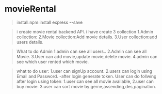 # movieRental
>install:npm install express --save

>i create movie rental backend API.
>i have create 3 collection
1.Admin collection:
2.Movie collection:Add movie details.
3.User collection:add users details.

>What to do Admin
1.admin can see all users..
2.Admin can see all Movie.
3.User can add movie,update movie,delete movie.
4.admin can see which user rented which movie.

>what to do user:
1.user can signUp account.
2.users can login using Email and Password.
-after login generate token.
User can do follwing after login using token:
1.user can see all movie available,
2.user can buy movie.
3.user can sort movie by gerne,assending,des,pagination.
